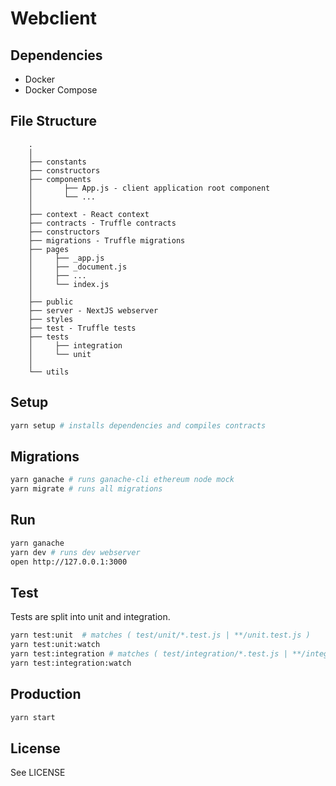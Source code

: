 # Webclient


## Dependencies
- Docker
- Docker Compose


## File Structure

```
    .
    │
    ├── constants
    ├── constructors
    ├── components
    │       ├── App.js - client application root component
    │       └── ...
    │
    ├── context - React context
    ├── contracts - Truffle contracts
    ├── constructors
    ├── migrations - Truffle migrations
    ├── pages
    │     ├── _app.js
    │     ├── _document.js
    │     ├── ...
    │     └── index.js
    │
    ├── public
    ├── server - NextJS webserver
    ├── styles
    ├── test - Truffle tests
    ├── tests
    │     ├── integration
    │     └── unit
    │
    └── utils

```

## Setup

```bash
yarn setup # installs dependencies and compiles contracts
```

## Migrations

```bash
yarn ganache # runs ganache-cli ethereum node mock
yarn migrate # runs all migrations
```


## Run

```bash
yarn ganache
yarn dev # runs dev webserver
open http://127.0.0.1:3000
```


## Test

Tests are split into unit and integration.

```bash
yarn test:unit  # matches ( test/unit/*.test.js | **/unit.test.js )
yarn test:unit:watch
yarn test:integration # matches ( test/integration/*.test.js | **/integration.test.js )
yarn test:integration:watch
```


## Production

```bash
yarn start
```


## License

See LICENSE

